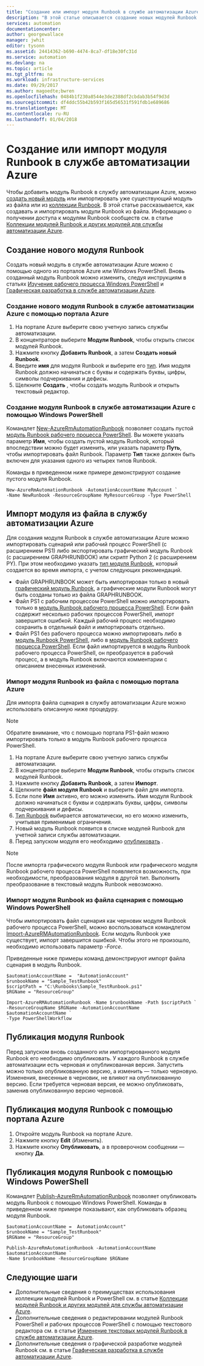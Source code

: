 ```yaml
---
title: "Создание или импорт модуля Runbook в службе автоматизации Azure"
description: "В этой статье описывается создание новых модулей Runbook в службе автоматизации Azure или их импорт из файла."
services: automation
documentationcenter: 
author: georgewallace
manager: jwhit
editor: tysonn
ms.assetid: 24414362-b690-4474-8ca7-df18e30fc31d
ms.service: automation
ms.devlang: na
ms.topic: article
ms.tgt_pltfrm: na
ms.workload: infrastructure-services
ms.date: 09/29/2017
ms.author: magoedte;bwren
ms.openlocfilehash: 0484b1f230a8544e3de2388df2cbdab3b54f9d3d
ms.sourcegitcommit: df4ddc55b42b593f165d56531f591fdb1e689686
ms.translationtype: MT
ms.contentlocale: ru-RU
ms.lasthandoff: 01/04/2018
---
```

# <a name="creating-or-importing-a-runbook-in-azure-automation"></a>Создание или импорт модуля Runbook в службе автоматизации Azure
Чтобы добавить модуль Runbook в службу автоматизации Azure, можно [создать новый модуль](#creating-a-new-runbook) или импортировать уже существующий модуль из файла или из [коллекции Runbook](automation-runbook-gallery.md). В этой статье рассказывается, как создавать и импортировать модули Runbook из файла.  Информацию о получении доступа к модулям Runbook сообществ см. в статье [Коллекции модулей Runbook и других модулей для службы автоматизации Azure](automation-runbook-gallery.md).

## <a name="creating-a-new-runbook"></a>Создание нового модуля Runbook
Создать новый модуль в службе автоматизации Azure можно с помощью одного из порталов Azure или Windows PowerShell. Вновь созданный модуль Runbook можно изменить, следуя инструкциям в статьях [Изучение рабочего процесса Windows PowerShell](automation-powershell-workflow.md) и [Графическая разработка в службе автоматизации Azure](automation-graphical-authoring-intro.md).

### <a name="to-create-a-new-azure-automation-runbook-with-the-azure-portal"></a>Создание нового модуля Runbook в службе автоматизации Azure с помощью портала Azure
1. На портале Azure выберите свою учетную запись службы автоматизации.
2. В концентраторе выберите **Модули Runbook**, чтобы открыть список модулей Runbook.
3. Нажмите кнопку **Добавить Runbook**, а затем **Создать новый Runbook**.
4. Введите **имя** для модуля Runbook и выберите его [тип](automation-runbook-types.md). Имя модуля Runbook должно начинаться с буквы и содержать буквы, цифры, символы подчеркивания и дефисы.
5. Щелкните **Создать** , чтобы создать модуль Runbook и открыть текстовый редактор.

### <a name="to-create-a-new-azure-automation-runbook-with-windows-powershell"></a>Создание модуля Runbook в службе автоматизации Azure с помощью Windows PowerShell
Командлет [New-AzureRmAutomationRunbook](https://msdn.microsoft.com/library/mt619376.aspx) позволяет создать пустой [модуль Runbook рабочего процесса PowerShell](automation-runbook-types.md#powershell-workflow-runbooks). Вы можете указать параметр **Имя**, чтобы создать пустой модуль Runbook, который впоследствии можно будет изменить, или указать параметр **Путь**, чтобы импортировать файл Runbook. Параметр **Тип** также должен быть включен для указания одного из четырех типов Runbook.

Команды в приведенном ниже примере демонстрируют создание пустого модуля Runbook.

    New-AzureRmAutomationRunbook -AutomationAccountName MyAccount `
    -Name NewRunbook -ResourceGroupName MyResourceGroup -Type PowerShell

## <a name="importing-a-runbook-from-a-file-into-azure-automation"></a>Импорт модуля из файла в службу автоматизации Azure
Для создания модуля Runbook в службе автоматизации Azure можно импортировать сценарий или рабочий процесс PowerShell (с расширением PS1) либо экспортировать графический модуль Runbook (с расширением GRAPHRUNBOOK) или скрипт Python 2 (с расширением PY).  При этом необходимо указать [тип модуля Runbook](automation-runbook-types.md), который создается во время импорта, с учетом следующих рекомендаций.

* Файл GRAPHRUNBOOK может быть импортирован только в новый [графический модуль Runbook](automation-runbook-types.md#graphical-runbooks), а графические модули Runbook могут быть созданы только из файла GRAPHRUNBOOK.
* Файл PS1 с рабочим процессом PowerShell можно импортировать только в [модуль Runbook рабочего процесса PowerShell](automation-runbook-types.md#powershell-workflow-runbooks).  Если файл содержит несколько рабочих процессов PowerShell, импорт завершится ошибкой. Каждый рабочий процесс необходимо сохранить в отдельный файл и импортировать отдельно.
* Файл PS1 без рабочего процесса можно импортировать либо в [модуль Runbook PowerShell](automation-runbook-types.md#powershell-runbooks), либо в [модуль Runbook рабочего процесса PowerShell](automation-runbook-types.md#powershell-workflow-runbooks).  Если файл импортируется в модуль Runbook рабочего процесса PowerShell, он преобразуется в рабочий процесс, а в модуль Runbook включаются комментарии с описанием внесенных изменений.

### <a name="to-import-a-runbook-from-a-file-with-the-azure-portal"></a>Импорт модуля Runbook из файла с помощью портала Azure
Для импорта файла сценария в службу автоматизации Azure можно использовать описанную ниже процедуру.  

> [!NOTE]
> Обратите внимание, что с помощью портала PS1-файл можно импортировать только в модуль Runbook рабочего процесса PowerShell.
> 
> 

1. На портале Azure выберите свою учетную запись службы автоматизации.
2. В концентраторе выберите **Модули Runbook**, чтобы открыть список модулей Runbook.
3. Нажмите кнопку **Добавить Runbook**, а затем **Импорт**.
4. Щелкните **файл модуля Runbook** и выберите файл для импорта.
5. Если поле **Имя** активно, его можно изменить.  Имя модуля Runbook должно начинаться с буквы и содержать буквы, цифры, символы подчеркивания и дефисы.
6. [Тип Runbook](automation-runbook-types.md) выбирается автоматически, но его можно изменить, учитывая применимые ограничения. 
7. Новый модуль Runbook появится в списке модулей Runbook для учетной записи службы автоматизации.
8. Перед запуском модуля его необходимо [опубликовать](#publishing-a-runbook) .

> [!NOTE]
> После импорта графического модуля Runbook или графического модуля Runbook рабочего процесса PowerShell появляется возможность, при необходимости, преобразования модуля в другой тип. Выполнить преобразование в текстовый модуль Runbook невозможно.
>  
> 

### <a name="to-import-a-runbook-from-a-script-file-with-windows-powershell"></a>Импорт модуля Runbook из файла сценария с помощью Windows PowerShell
Чтобы импортировать файл сценария как черновик модуля Runbook рабочего процесса PowerShell, можно воспользоваться командлетом [Import-AzureRMAutomationRunbook](https://msdn.microsoft.com/library/mt603735.aspx). Если модуль Runbook уже существует, импорт завершится ошибкой. Чтобы этого не произошло, необходимо использовать параметр *-Force*. 

Приведенные ниже примеры команд демонстрируют импорт файла сценария в модуль Runbook.

    $automationAccountName =  "AutomationAccount"
    $runbookName = "Sample_TestRunbook"
    $scriptPath = "C:\Runbooks\Sample_TestRunbook.ps1"
    $RGName = "ResourceGroup"

    Import-AzureRMAutomationRunbook -Name $runbookName -Path $scriptPath `
    -ResourceGroupName $RGName -AutomationAccountName $automationAccountName `
    -Type PowerShellWorkflow 


## <a name="publishing-a-runbook"></a>Публикация модуля Runbook
Перед запуском вновь созданного или импортированного модуля Runbook его необходимо опубликовать.  У каждого Runbook в службе автоматизации есть черновая и опубликованная версия. Запустить можно только опубликованную версию, а изменить — только черновую. Изменения, внесенные в черновик, не влияют на опубликованную версию. Если требуется черновая версия, ее можно опубликовать, заменив опубликованную версию черновой.

## <a name="to-publish-a-runbook-using-the-azure-portal"></a>Публикация модуля Runbook с помощью портала Azure
1. Откройте модуль Runbook на портале Azure.
2. Нажмите кнопку **Edit** (Изменить).
3. Нажмите кнопку **Опубликовать**, а в проверочном сообщении — кнопку **Да**.

## <a name="to-publish-a-runbook-using-windows-powershell"></a>Публикация модуля Runbook с помощью Windows PowerShell
Командлет [Publish-AzureRmAutomationRunbook](https://msdn.microsoft.com/library/mt603705.aspx) позволяет опубликовать модуль Runbook с помощью Windows PowerShell. Команды в приведенном ниже примере показывают, как опубликовать образец модуля Runbook.

    $automationAccountName =  AutomationAccount"
    $runbookName = "Sample_TestRunbook"
    $RGName = "ResourceGroup"

    Publish-AzureRmAutomationRunbook -AutomationAccountName $automationAccountName `
    -Name $runbookName -ResourceGroupName $RGName


## <a name="next-steps"></a>Следующие шаги
* Дополнительные сведения о преимуществах использования коллекции модулей Runbook и PowerShell см. в статье [Коллекции модулей Runbook и других модулей для службы автоматизации Azure](automation-runbook-gallery.md).
* Дополнительные сведения о редактировании модулей Runbook PowerShell и рабочих процессов PowerShell с помощью текстового редактора см. в статье [Изменение текстовых модулей Runbook в службе автоматизации Azure](automation-edit-textual-runbook.md).
* Дополнительные сведения о графической разработке модулей Runbook см. в статье [Графическая разработка в службе автоматизации Azure](automation-graphical-authoring-intro.md).

